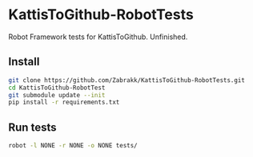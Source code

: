 # KattisToGithub-RobotTests
Robot Framework tests for KattisToGithub. Unfinished.

## Install
```bash
git clone https://github.com/Zabrakk/KattisToGithub-RobotTests.git
cd KattisToGithub-RobotTest
git submodule update --init
pip install -r requirements.txt
```

## Run tests
```bash
robot -l NONE -r NONE -o NONE tests/
```